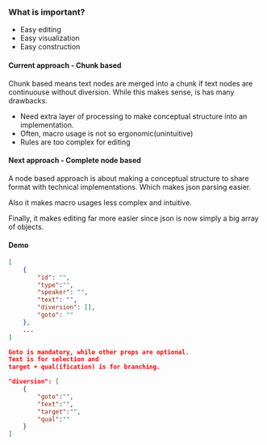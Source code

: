 ### What is important?

- Easy editing
- Easy visualization
- Easy construction

#### Current approach - Chunk based

Chunk based means text nodes are merged into a chunk if text nodes are
continuouse without diversion. While this makes sense, is has many drawbacks.

- Need extra layer of processing to make conceptual structure into an
implementation.
- Often, macro usage is not so ergonomic(unintuitive)
- Rules are too complex for editing

#### Next approach - Complete node based

A node based approach is about making a conceptual structure to share format
with technical implementations. Which makes json parsing easier.

Also it makes macro usages less complex and intuitive.

Finally, it makes editing far more easier since json is now simply a big array of objects.

#### Demo

```json
[
	{
		"id": "",
		"type":"",
		"speaker": "",
		"text": "",
		"diversion": [],
		"goto": ""
	},
	...
]

Goto is mandatory, while other props are optional.
Text is for selection and 
target + qual(ification) is for branching.

"diversion": [
	{
		"goto":"",
		"text":"",
		"target":"",
		"qual":""
	}
]

```
